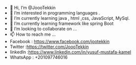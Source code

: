 - 👋 Hi, I’m @JoooTekkin
- 👀 I’m interested in programming languages .
- 🌱 I’m currently learning java , html ,css, JavaScript, MySql.
- 🌱 I’m currently learning framework like spring Boot
- 💞️ I’m looking to collaborate on ...
- 📫 How to reach me ...
- Facebook : https://www.facebook.com/jootekkin
- Twitter :https://twitter.com/JoooTekkin
- linkedIn :https://www.linkedin.com/in/yusuf-mustafa-kamel
- WhatsApp : +201097746016

<!---
JoooTekkin/JoooTekkin is a ✨ special ✨ repository because its `README.md` (this file) appears on your GitHub profile.
You can click the Preview link to take a look at your changes.
--->
